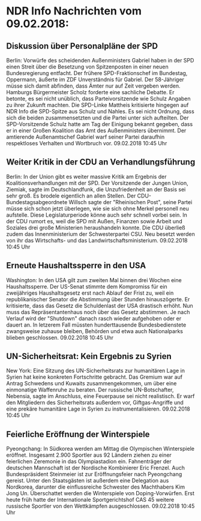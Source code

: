 # NDR Info Nachrichten vom 09.02.2018:


## Diskussion über Personalpläne der SPD
Berlin: Vorwürfe des scheidenden Außenministers Gabriel haben in der SPD einen Streit über die Besetzung von Spitzenposten in einer neuen Bundesregierung entfacht. Der frühere SPD-Fraktionschef im Bundestag, Oppermann, äußerte im ZDF Unverständnis für Gabriel. Der 58-Jähriger müsse sich damit abfinden, dass Ämter nur auf Zeit vergeben werden. Hamburgs Bürgermeister Scholz forderte eine sachliche Debatte. Er betonte, es sei nicht unüblich, dass Parteivorsitzende wie Schulz Angaben zu ihrer Zukunft machten. Die SPD-Linke Mattheis kritisierte hingegen auf NDR Info die SPD-Spitze aus Schulz und Nahles. Es sei nicht Ordnung, dass sich die beiden zusammensetzten und die Partei unter sich aufteilten. Der SPD-Vorsitzende Schulz hatte am Tag der Einigung bekannt gegeben, dass er in einer Großen Koalition das Amt des Außenministers übernimmt. Der amtierende Außenamtschef Gabriel warf seiner Partei daraufhin respektloses Verhalten und Wortbruch vor. 09.02.2018 10:45 Uhr 

## Weiter Kritik in der CDU an Verhandlungsführung
Berlin: In der Union gibt es weiter massive Kritik am Ergebnis der Koalitionsverhandlungen mit der SPD. Der Vorsitzende der Jungen Union, Ziemiak, sagte im Deutschlandfunk, die Unzufriedenheit an der Basis sei sehr groß. Es brodele eigentlich an allen Stellen. Der CDU-Bundestagsabgeordnete Willsch sagte der "Rheinischen Post", seine Partei müsse sich schon jetzt überlegen, wie sie sich ohne Merkel personell neu aufstelle. Diese Legislaturperiode könne auch sehr schnell vorbei sein. In der CDU rumort es, weil die SPD mit Außen, Finanzen sowie Arbeit und Soziales drei große Ministerien heraushandeln konnte. Die CDU überließ zudem das Innenministerium der Schwesterpartei CSU. Neu besetzt werden von ihr das Wirtschafts- und das Landwirtschaftsministerium. 09.02.2018 10:45 Uhr 

## Erneute Haushaltssperre in den USA
Washington: In den USA gilt zum zweiten Mal binnen drei Wochen eine Haushaltssperre. Der US-Senat stimmte dem Kompromiss für ein zweijähriges Haushaltsgesetz erst nach Ablauf der Frist zu, weil ein republikanischer Senator die Abstimmung über Stunden hinauszögerte. Er kritisierte, dass das Gesetz die Schuldenlast der USA drastisch erhöht. Nun muss das Repräsentantenhaus noch über das Gesetz abstimmen. Je nach Verlauf wird der "Shutdown" danach rasch wieder aufgehoben oder er dauert an. In letzerem Fall müssten hunderttausende Bundesbedienstete zwangsweise zuhause bleiben, Behörden und etwa auch Nationalparks blieben geschlossen. 09.02.2018 10:45 Uhr 

## UN-Sicherheitsrat: Kein Ergebnis zu Syrien
New York: Eine Sitzung des UN-Sicherheitsrats zur humanitären Lage in Syrien hat keine konkreten Fortschritte gebracht. Das Gremium war auf Antrag Schwedens und Kuwaits zusammengekommen, um über eine einmonatige Waffenruhe zu beraten. Der russische UN-Botschafter, Nebensia, sagte im Anschluss, eine Feuerpause sei nicht realistisch. Er warf den Mitgliedern des Sicherheitsrats außerdem vor, Giftgas-Angriffe und eine prekäre humanitäre Lage in Syrien zu instrumentalisieren. 09.02.2018 10:45 Uhr 

## Feierliche Eröffnung der Winterspiele
Pyeongchang: In Südkorea werden am Mittag die Olympischen Winterspiele eröffnet. Insgesamt 2.900 Sportler aus 92 Ländern ziehen zu einer feierlichen Zeremonie in das Olympiastadion ein. Fahnenträger der deutschen Mannschaft ist der Nordische Kombinierer Eric Frenzel. Auch Bundespräsident Steinmeier ist zur Eröffnungsfeier nach Pyeongchang gereist. Unter den Staatsgästen ist außerdem eine Delegation aus Nordkorea, darunter die einflussreiche Schwester des Machthabers Kim Jong Un. Überschattet werden die Winterspiele von Doping-Vorwürfen. Erst heute früh hatte der Internationale Sportgerichtshof CAS 45 weitere russische Sportler von den Wettkämpfen ausgeschlossen. 09.02.2018 10:45 Uhr 
